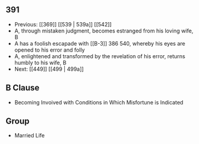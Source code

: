 ## 391
- Previous: [[369]] [[539 | 539a]] [[542]] 
- A, through mistaken judgment, becomes estranged from his loving wife, B
- A has a foolish escapade with [[B-3]] 386 540, whereby his eyes are opened to his error and folly
- A, enlightened and transformed by the revelation of his error, returns humbly to his wife, B
- Next: [[449]] [[499 | 499a]] 

## B Clause
- Becoming Invoived with Conditions in Which Misfortune is Indicated

## Group
- Married Life

